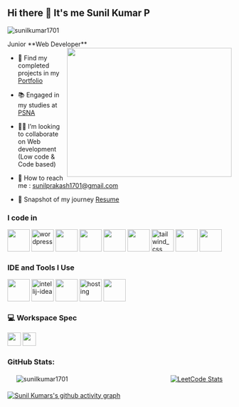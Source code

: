 ## Hi there 👋 It's me Sunil Kumar P

<p align="left"> <img src="![](https://komarev.com/ghpvc/?username=sunilkumar1701)" alt="sunilkumar1701" /> </p>
Junior **Web Developer**
<img align="right" width="370" height="290" src="https://i.pinimg.com/originals/47/f0/34/47f0342cec72b800463bf003eac1257e.gif">

- 🔭 Find my completed projects in my [Portfolio](https://www.linkedin.com/in/sunil-kumar-p17/)
                                                  
- 📚 Engaged in my studies at [PSNA](https://www.psnacet.edu.in/)
  
- 👨‍💻 I’m looking to collaborate on Web development (Low code & Code based)
  
- 📧 How to reach me : sunilprakash1701@gmail.com
  
- 📄 Snapshot of my journey [Resume](https://drive.google.com/file/d/1A-bjiIGNYpYq7L20mbhdOrTw4Ss1uBxh/view?usp=drive_link)

### I code in
<img height="50" width="50" src="https://img.icons8.com/color/48/000000/java-coffee-cup-logo.png" /> <img width="50" height="50" src="https://img.icons8.com/color/48/wordpress.png" alt="wordpress"/> <img height="50" width="50" src="https://img.icons8.com/color/48/000000/html-5.png" /> <img height="50" width="50" src="https://img.icons8.com/color/48/000000/css3.png" /> <img height="50" width="50" src="https://img.icons8.com/color/48/000000/javascript.png"/> <img height="50" width="50" src="https://img.icons8.com/color/48/000000/bootstrap.png" />
<img width="50" height="50" src="https://img.icons8.com/fluency/48/tailwind_css.png" alt="tailwind_css"/> <img height="50" width="50" src="https://img.icons8.com/color/48/000000/nodejs.png"/> <img height="50" width="50" src="https://img.icons8.com/color/48/000000/mongodb.png"/>

### IDE and Tools I Use
<img height="50" width="50" src="https://img.icons8.com/color/48/000000/visual-studio-code-2019.png"/> <img width="50" height="50" src="https://img.icons8.com/color/48/intellij-idea.png" alt="intellij-idea"/> <img height="50" width="50" src="https://img.icons8.com/color/50/000000/git.png"/> <img width="50" height="50" src="https://img.icons8.com/color/48/hosting.png" alt="hosting"/> <img height="50" width="50" src="https://img.icons8.com/color/48/000000/figma--v1.png"/> 


### 💻 Workspace Spec
<img height="30" src="https://img.shields.io/badge/Windows-ASUS_Zenbook_3-0078D6?style=for-the-badge&logo=windows&logoColor=white"/>  <img height="30" src="https://img.shields.io/badge/AMD-Ryzen_7_3800X-ED1C24?style=for-the-badge&logo=amd&logoColor=white"/> 

<h3 align="left">GitHub Stats:</h3>
<div style="display: grid; grid-template-columns: 1fr 1fr; gap: 20px; align-items: start; margin: 20px;">
    <!-- Align the first card to the left -->
    <div style="text-align: left;">
        <img src="https://github-readme-stats.vercel.app/api/top-langs?username=sunilkumar1701&show_icons=true&locale=en&layout=compact&bg_color=101010&text_color=FFFFFF&border=1&border_color=FFFFFF33&icon_color=FFFFFF&title_color=FFFFFF" alt="sunilkumar1701" />
    </div>
    <!-- Align the second card to the right -->
    <div style="text-align: right;">
        <a href="https://leetcode.com/u/sunil_kumar_p17/">
            <img src="https://leetcard.jacoblin.cool/sunil_kumar_p17?theme=dark&font=Poppins&ext=heatmap" alt="LeetCode Stats">
        </a>
    </div>
</div>





[![Sunil Kumars's github activity graph](https://github-readme-activity-graph.vercel.app/graph?username=sunilkumar1701&bg_color=000000&color=ffffff&line=56f070&point=ffffff&area=true&hide_border=true)](https://github.com/sunilkumar1701)
